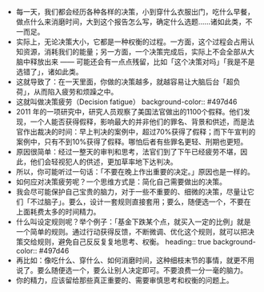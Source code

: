 - 每一天，我们都会经历各种各样的决策，小到穿什么衣服出门，吃什么早餐，做点什么来消磨时间，大到这个报告怎么写，确定什么选题……诸如此类，不一而足。
- 实际上，无论决策大小，它都是一种权衡的过程。一方面，这个过程会占用认知资源，消耗我们的能量；另一方面，一个决策完成后，实际上不会全部从大脑中释放出来 —— 可能还会有一点点残留，比如「这个决策对吗」「我是不是选错了」，诸如此类。
- 这就导致了：在一天里面，你做的决策越多，就越容易让大脑后台「超负荷」，从而陷入疲劳和烦躁之中。
- 这就叫做决策疲劳（Decision fatigue）
  background-color:: #497d46
- 2011 年的一项研究中，研究人员观察了美国法官做出的1100个假释。他们发现，一个人能否获得假释，影响最大的并非他们的罪名、背景和供述，而是法官作出裁决的时间：早上判决的案例中，超过70%获得了假释；而下午宣判的案例中，只有不到10%获得了假释。哪怕后者有些罪名更轻、刑期也更短。
- 原因很简单：经过一整天的审判和思考，法官们到了下午已经疲劳不堪，因此，他们会轻视犯人的供述，更加草率地下达判决。
- 所以，你可能听过一句话：「不要在晚上作出重要的决定。」原因也是一样的。
- 如何应对决策疲劳呢？一个思维方式是：简化自己需要做出的决策。
- 我会尽可能保护自己宝贵的脑力，对于一些不重要的、细微的决策，尽量让它们「不过脑子」。要么，设计一套规则直接套用；要么，随便选一个，不要在上面耗费太多的时间精力。
- 什么叫设定规则呢？举个例子：「基金下跌某个点，就买入一定的比例」就是一个简单的规则。通过行动获得反馈，不断微调、优化这个规则，就可以把决策交给规则，避免自己反反复复地思考、权衡。
  heading:: true
  background-color:: #497d46
- 再比如：像吃什么、穿什么、如何消磨时间，这种细枝末节的事情，就更不用说了。要么随便选一个，要么让别人决定即可。不要浪费一分一毫的脑力。
- 你的精力，应该留给那些真正重要的、需要审慎思考和权衡的问题上。